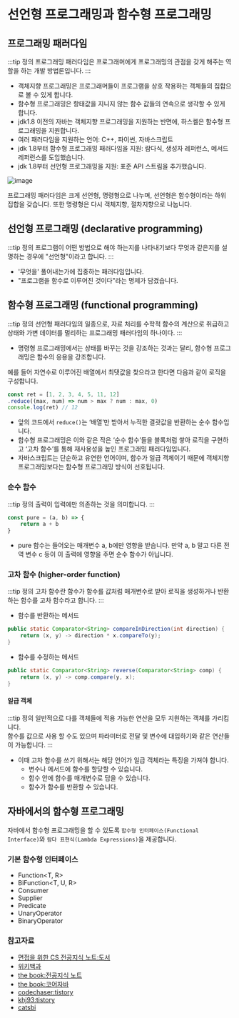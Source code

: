 # 선언형 프로그래밍과 함수형 프로그래밍

## 프로그래밍 패러다임

:::tip 정의
프로그래밍 패러다임은 프로그래머에게 프로그래밍의 관점을 갖게 해주는 역할을 하는 개발 방법론입니다.
:::

- 객체지향 프로그래밍은 프로그래머들이 프로그램을 상호 작용하는 객체들의 집합으로 볼 수 있게 합니다.
- 함수형 프로그래밍은 항태값을 지니지 않는 함수 값들의 연속으로 생각할 수 있게 합니다.
- jdk1.8 이전의 자바는 객체지향 프로그래밍을 지원하는 반면에, 하스켈은 함수형 프로그래밍을 지원합니다.
- 여러 패러다임을 지원하는 언어: C++, 파이썬, 자바스크립트
- jdk 1.8부터 함수형 프로그래밍 패러다임을 지원: 람다식, 생성자 레퍼런스, 메서드 레퍼런스를 도입했습니다.
- jdk 1.8부터 선언형 프로그래밍을 지원: 표준 API 스트림을 추가했습니다.

![image](https://user-images.githubusercontent.com/50647845/175796210-795aaa5f-7986-40d8-9858-c920f7ff79d4.png)

프로그래밍 패러다임은 크게 선언형, 명령형으로 나누며, 선언형은 함수형이라는 하위 집합을 갖습니다. 또한 명령형은 다시 객체지향, 절차지향으로 나눕니다.

## 선언형 프로그래밍 (declarative programming)

:::tip 정의
프로그램이 어떤 방법으로 해야 하는지를 나타내기보다 무엇과 같은지를 설명하는 경우에 "선언형"이라고 합니다.
:::

- '무엇을' 풀어내는가에 집중하는 패러다임입니다. 
- "프로그램을 함수로 이루어진 것이다"라는 명제가 담겼습니다.

## 함수형 프로그래밍 (functional programming)

:::tip 정의
선언형 패러다임의 일종으로, 자료 처리를 수학적 함수의 계산으로 취급하고 상태와 가변 데이터를 멀리하는 프로그래밍 패러다임의 하나이다.
:::

- 명령형 프로그래밍에서는 상태를 바꾸는 것을 강조하는 것과는 달리, 함수형 프로그래밍은 함수의 응용을 강조합니다.

예를 들어 자연수로 이루어진 배열에서 최댓값을 찾으라고 한다면 다음과 같이 로직을 구성합니다.

```javascript
const ret = [1, 2, 3, 4, 5, 11, 12]
.reduce((max, num) => num > max ? num : max, 0)
console.log(ret) // 12
```

- 앞의 코드에서 `reduce()`는 ‘배열’만 받아서 누적한 결괏값을 반환하는 순수 함수입니다.
- 함수형 프로그래밍은 이와 같은 작은 ‘순수 함수’들을 블록처럼 쌓아 로직을 구현하고 ‘고차 함수’를 통해 재사용성을 높인 프로그래밍 패러다임입니다. 
- 자바스크립트는 단순하고 유연한 언어이며, 함수가 일급 객체이기 때문에 객체지향 프로그래밍보다는 함수형 프로그래밍 방식이 선호됩니다.

### 순수 함수

:::tip 정의
출력이 입력에만 의존하는 것을 의미합니다.
:::

```javascript
const pure = (a, b) => {
    return a + b
}
```

- pure 함수는 들어오는 매개변수 a, b에만 영향을 받습니다. 만약 a, b 말고 다른 전역 변수 c 등이 이 출력에 영향을 주면 순수 함수가 아닙니다.

### 고차 함수 (higher-order function)

:::tip 정의
고차 함수란 함수가 함수를 값처럼 매개변수로 받아 로직을 생성하거나 반환하는 함수를 고차 함수라고 합니다.
:::

- 함수를 반환하는 메서드

```java
public static Comparator<String> compareInDirection(int direction) {
    return (x, y) -> direction * x.compareTo(y);
}
```

- 함수를 수정하는 메서드

```java
public static Comparator<String> reverse(Comparator<String> comp) {
    return (x, y) -> comp.compare(y, x);
}
```

#### 일급 객체

:::tip 정의
일반적으로 다를 객체들에 적용 가능한 연산을 모두 지원하는 객체를 가리킵니다.  
함수를 값으로 사용 할 수도 있으며 파라미터로 전달 및 변수에 대입하기와 같은 연산들이 가능합니다.
:::

- 이때 고차 함수를 쓰기 위해서는 해당 언어가 일급 객체라는 특징을 가져야 합니다.
  - 변수나 메서드에 함수를 할당할 수 있습니다.
  - 함수 안에 함수를 매개변수로 담을 수 있습니다.
  - 함수가 함수를 반환할 수 있습니다.

## 자바에서의 함수형 프로그래밍

자바에서 함수형 프로그래밍을 할 수 있도록 `함수형 인터페이스(Functional Interface)`와 `람다 표현식(Lambda Expressions)`을 제공합니다.

### 기본 함수형 인터페이스

- Function<T, R>
- BiFunction<T, U, R>
- Consumer<T>
- Supplier<T>
- Predicate<T>
- UnaryOperator<T>
- BinaryOperator<T>

### 참고자료

- [면접을 위한 CS 전공지식 노트:도서](https://www.aladin.co.kr/shop/wproduct.aspx?ItemId=292815727)
- [위키백과](https://ko.wikipedia.org/wiki/%ED%95%A8%EC%88%98%ED%98%95_%ED%94%84%EB%A1%9C%EA%B7%B8%EB%9E%98%EB%B0%8D)
- [the book:전공지식 노트](https://thebook.io/080326/ch01/02/)
- [the book:코어자바](https://thebook.io/006985/ch03/08/03/)
- [codechaser:tistory](https://codechaser.tistory.com/81)
- [khj93:tistory](https://khj93.tistory.com/entry/JAVA-%EB%9E%8C%EB%8B%A4%EC%8B%9DRambda%EB%9E%80-%EB%AC%B4%EC%97%87%EC%9D%B4%EA%B3%A0-%EC%82%AC%EC%9A%A9%EB%B2%95)
- [catsbi](https://catsbi.oopy.io/e980e4b7-fde3-4ceb-91f9-181ce2e7b507)
